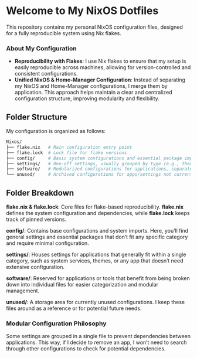 # Welcome to My NixOS Dotfiles

This repository contains my personal NixOS configuration files, designed for a fully reproducible system using Nix flakes.

### About My Configuration

- **Reproducibility with Flakes**: I use Nix flakes to ensure that my setup is easily reproducible across machines, allowing for version-controlled and consistent configurations.
- **Unified NixOS & Home-Manager Configuration**: Instead of separating my NixOS and Home-Manager configurations, I merge them by application. This approach helps maintain a clear and centralized configuration structure, improving modularity and flexibility.

## Folder Structure

My configuration is organized as follows:

```bash
Nixos/
├── flake.nix   # Main configuration entry point
├── flake.lock  # Lock file for flake versions
├── config/     # Basic system configurations and essential package imports
├── settings/   # One-off settings, usually grouped by type (e.g., themes, services)
├── software/   # Modularized configurations for applications, separated by app or function
└── unused/     # Archived configurations for apps/settings not currently in use
```

## Folder Breakdown

**flake.nix & flake.lock**: Core files for flake-based reproducibility. **flake.nix** defines the system configuration and dependencies, while **flake.lock** keeps track of pinned versions.

**config/**: Contains base configurations and system imports. Here, you’ll find general settings and essential packages that don’t fit any specific category and require minimal configuration.

**settings/**: Houses settings for applications that generally fit within a single category, such as system services, themes, or any app that doesn’t need extensive configuration.

**software/**: Reserved for applications or tools that benefit from being broken down into individual files for easier categorization and modular management.

**unused/**: A storage area for currently unused configurations. I keep these files around as a reference or for potential future needs.

### Modular Configuration Philosophy

Some settings are grouped in a single file to prevent dependencies between applications. This way, if I decide to remove an app, I won’t need to search through other configurations to check for potential dependencies.
